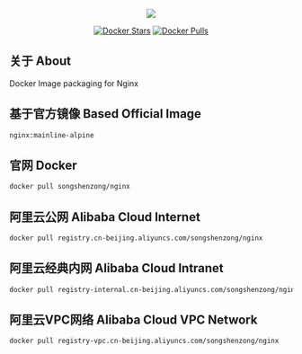 <p align="center"><a href="https://songshenzong.com" target="_blank"><img src="https://songshenzong.com/images/logo.png"></a></p>

<p align="center">
<a href="https://hub.docker.com/r/songshenzong/nginx/"><img src="https://img.shields.io/docker/pulls/songshenzong/nginx.svg?style=flat-square" alt="Docker Stars"></a>
<a href="https://hub.docker.com/r/songshenzong/nginx/"><img src="https://img.shields.io/docker/stars/songshenzong/nginx.svg?style=flat-square" alt="Docker Pulls"></a>
</p>

## 关于 About
Docker Image packaging for Nginx


## 基于官方镜像 Based Official Image

```bash
nginx:mainline-alpine
```



## 官网 Docker

```bash
docker pull songshenzong/nginx
```



## 阿里云公网 Alibaba Cloud Internet

```bash
docker pull registry.cn-beijing.aliyuncs.com/songshenzong/nginx
```



## 阿里云经典内网 Alibaba Cloud Intranet

```bash
docker pull registry-internal.cn-beijing.aliyuncs.com/songshenzong/nginx
```



## 阿里云VPC网络 Alibaba Cloud VPC Network

```bash
docker pull registry-vpc.cn-beijing.aliyuncs.com/songshenzong/nginx
```


